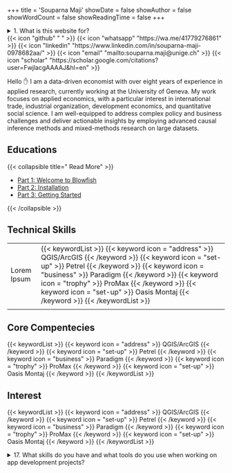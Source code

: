 +++
title = 'Souparna Maji'
showDate = false
showAuthor = false
showWordCount = false
showReadingTime = false
+++
<details>
  <summary>1. What is this website for?</summary>

This website is a place where I share my insights and writings related to software development with Dart and Flutter. It's also a platform to showcase my work in application development, allowing potential clients and collaborators to explore my portfolio and projects.

</details>
{{< icon "github" " " >}}
{{< icon "whatsapp" "https://wa.me/41779276861" >}}
{{< icon "linkedin" "https://www.linkedin.com/in/souparna-maji-0978682aa/" >}}
{{< icon "email" "mailto:souparna.maji@unige.ch" >}}
{{< icon "scholar" "https://scholar.google.com/citations?user=FwjlacgAAAAJ&hl=en" >}}


Hello ✋ I am a data-driven economist with over eight years of experience in applied research, currently working at the University of Geneva. My work focuses on applied economics, with a particular interest in international trade, industrial organization, development economics, and quantitative social science. I am well-equipped to address complex policy and business challenges and deliver actionable insights by employing advanced causal inference methods and mixed-methods research on large datasets.

## Educations
{{< collapsible title=" Read More" >}}

- [Part 1: Welcome to Blowfish](/docs/welcome)
- [Part 2: Installation](/docs/installation)
- [Part 3: Getting Started](/docs/getting-started)

{{< /collapsible >}}
## Technical Skills

|                       |                                                                                                                                                                                                                                                                                                                                                                                                               |
| --------------------- | ------------------------------------------------------------------------------------------------------------------------------------------------------------------------------------------------------------------------------------------------------------------------------------------------------------------------------------------------------------------------------------------------------------- |
| Lorem Ipsum      | {{< keywordList >}} {{< keyword icon =  "address" >}} QGIS/ArcGIS {{< /keyword >}} {{< keyword icon =  "set-up" >}} Petrel {{< /keyword >}} {{< keyword icon =  "business" >}} Paradigm {{< /keyword >}} {{< keyword icon =  "trophy" >}} ProMax {{< /keyword >}} {{< keyword icon =  "set-up" >}} Oasis Montaj {{< /keyword >}}  {{< /keywordList >}}  
                                                                 |

## Core Compentecies
 {{< keywordList >}} {{< keyword icon =  "address" >}} QGIS/ArcGIS {{< /keyword >}} {{< keyword icon =  "set-up" >}} Petrel {{< /keyword >}} {{< keyword icon =  "business" >}} Paradigm {{< /keyword >}} {{< keyword icon =  "trophy" >}} ProMax {{< /keyword >}} {{< keyword icon =  "set-up" >}} Oasis Montaj {{< /keyword >}}  {{< /keywordList >}}  

## Interest
 {{< keywordList >}} {{< keyword icon =  "address" >}} QGIS/ArcGIS {{< /keyword >}} {{< keyword icon =  "set-up" >}} Petrel {{< /keyword >}} {{< keyword icon =  "business" >}} Paradigm {{< /keyword >}} {{< keyword icon =  "trophy" >}} ProMax {{< /keyword >}} {{< keyword icon =  "set-up" >}} Oasis Montaj {{< /keyword >}}  {{< /keywordList >}}  

<details>
  <summary>17. What skills do you have and what tools do you use when working on app development projects?</summary>

**Skills:**

- **Proficient:** `Dart, Flutter, State Management (BLoC, Provider, GetX, setState, Inherited Widget), Stacked Framework, Architecture Patterns (Clean Architecture, MVVM, BLoC Pattern), Design Pattern, Clean Code, RESTful API Integration, Responsive Design, Flutter Animation, Flutter Dev Tools, Firebase, Unit Testing, Widget Testing, Git, Github, Cross-platform app development, Flutter Flow.`
- **Familiar:** `Integration Testing, Continuous Integration, Continuous Deployment, Research and Development, Technical Documentation, Java, Python, Fast API, Agile Development, Project Management (Jira, Trello).`

**Tools:**

- `Visual Studio Code`: Used for writing and developing application code.
- `Android Studio`: For Android app development, debugging, and emulation.
- `Xcode`: For iOS app development and testing.
- `Flutter Flow`: A visual design and development tool for Flutter apps.
- `Figma`: Used for UI/UX design and prototyping.
- `Google Chrome`: The primary browser for web app testing.
- `Firebase Console`: For backend integration, authentication, and database management.
- `Postman`: A tool to test and manage APIs integrated into the app.
- `GitHub`: A platform to store, version control, and collaborate on code development.
- `Trello and Jira`: Project management tools for tracking tasks and project progress.
- `Slack and Zoom`: Used for communication and meetings with clients or the team.
  
</details>


                                                                                                                                                                         